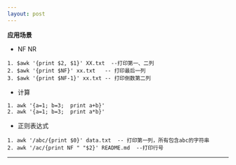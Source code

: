 ```yaml
---
layout: post
---  
```

 
 
**应用场景**

 *  NF NR
 
 ```
 1. $awk '{print $2, $1}' XX.txt  --打印第一、二列
 2. $awk '{print $NF}' xx.txt   -- 打印最后一列
 3. $awk '{print $NF-1}' xx.txt -- 打印倒数第二列
```
 
 * 计算
 
 ```
 1. awk '{a=1; b=3;  print a+b}'
 2. awk '{a=1; b=3;  print a*b}'
 ```
 
 * 正则表达式
  ```
  1. awk '/abc/{print $0}' data.txt  -- 打印第一列，所有包含abc的字符串
  2. awk '/ac/{print NF " "$2}' README.md  --打印行号
  
  ```
 
 
****
  